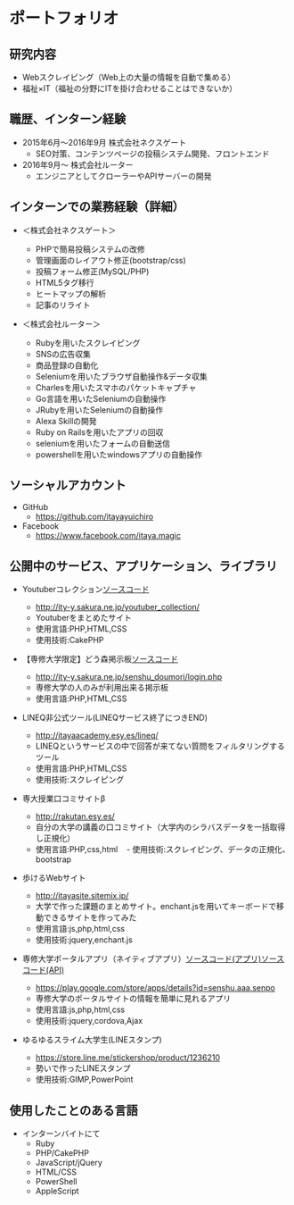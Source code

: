# ポートフォリオ

## 研究内容

- Webスクレイピング（Web上の大量の情報を自動で集める）
- 福祉×IT（福祉の分野にITを掛け合わせることはできないか）

## 職歴、インターン経験

- 2015年6月〜2016年9月 株式会社ネクスゲート
    - SEO対策、コンテンツページの投稿システム開発、フロントエンド
- 2016年9月〜 株式会社ルーター
    - エンジニアとしてクローラーやAPIサーバーの開発

## インターンでの業務経験（詳細）

- ＜株式会社ネクスゲート＞
    - PHPで簡易投稿システムの改修
    - 管理画面のレイアウト修正(bootstrap/css)
    - 投稿フォーム修正(MySQL/PHP)
    - HTML5タグ移行
    - ヒートマップの解析
    - 記事のリライト

- ＜株式会社ルーター＞
    - Rubyを用いたスクレイピング
    - SNSの広告収集
    - 商品登録の自動化
    - Seleniumを用いたブラウザ自動操作&データ収集
    - Charlesを用いたスマホのパケットキャプチャ
    - Go言語を用いたSeleniumの自動操作
    - JRubyを用いたSeleniumの自動操作
    - Alexa Skillの開発
    - Ruby on Railsを用いたアプリの回収
    - seleniumを用いたフォームの自動送信
    - powershellを用いたwindowsアプリの自動操作

## ソーシャルアカウント

- GitHub
    - https://github.com/itayayuichiro
- Facebook
    - https://www.facebook.com/itaya.magic    

## 公開中のサービス、アプリケーション、ライブラリ

- Youtuberコレクション[ソースコード](https://github.com/itayayuichiro/youtuber_collection)
    - http://ity-y.sakura.ne.jp/youtuber_collection/
    - Youtuberをまとめたサイト
    - 使用言語:PHP,HTML,CSS
    - 使用技術:CakePHP

- 【専修大学限定】どう森掲示板[ソースコード](https://github.com/itayayuichiro/senshu_doumori)
    - http://ity-y.sakura.ne.jp/senshu_doumori/login.php
    - 専修大学の人のみが利用出来る掲示板
    - 使用言語:PHP,HTML,CSS

- LINEQ非公式ツール(LINEQサービス終了につきEND)
    - http://itayaacademy.esy.es/lineq/
    - LINEQというサービスの中で回答が来てない質問をフィルタリングするツール
    - 使用言語:PHP,HTML,CSS
    - 使用技術:スクレイピング

- 専大授業口コミサイトβ
    - http://rakutan.esy.es/
    - 自分の大学の講義の口コミサイト（大学内のシラバスデータを一括取得し正規化）
    - 使用言語:PHP,css,html
    - 使用技術:スクレイピング、データの正規化、bootstrap

- 歩けるWebサイト
    - http://itayasite.sitemix.jp/
    - 大学で作った課題のまとめサイト。enchant.jsを用いてキーボードで移動できるサイトを作ってみた
    - 使用言語:js,php,html,css
    - 使用技術:jquery,enchant.js

- 専修大学ポータルアプリ（ネイティブアプリ）[ソースコード(アプリ)](https://github.com/itayayuichiro/senshu_app)[ソースコード(API)](https://bitbucket.org/itaya_yuichiro/senshu/src)
    - https://play.google.com/store/apps/details?id=senshu.aaa.senpo
    - 専修大学のポータルサイトの情報を簡単に見れるアプリ
    - 使用言語:js,php,html,css
    - 使用技術:jquery,cordova,Ajax


- ゆるゆるスライム大学生(LINEスタンプ)
    - https://store.line.me/stickershop/product/1236210
    - 勢いで作ったLINEスタンプ
    - 使用技術:GIMP,PowerPoint

## 使用したことのある言語
- インターンバイトにて
    - Ruby
    - PHP/CakePHP
    - JavaScript/jQuery
    - HTML/CSS
    - PowerShell
    - AppleScript
